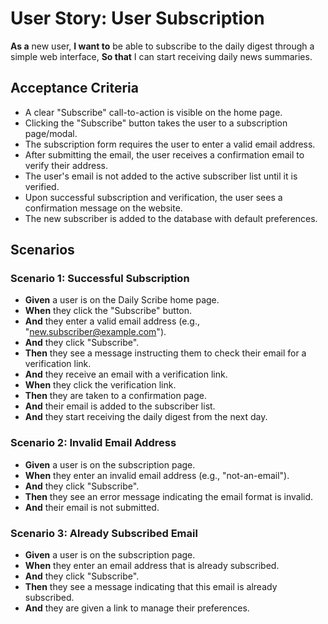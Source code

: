 # User Story: User Subscription

**As a** new user,
**I want to** be able to subscribe to the daily digest through a simple web interface,
**So that** I can start receiving daily news summaries.

## Acceptance Criteria

-   A clear "Subscribe" call-to-action is visible on the home page.
-   Clicking the "Subscribe" button takes the user to a subscription page/modal.
-   The subscription form requires the user to enter a valid email address.
-   After submitting the email, the user receives a confirmation email to verify their address.
-   The user's email is not added to the active subscriber list until it is verified.
-   Upon successful subscription and verification, the user sees a confirmation message on the website.
-   The new subscriber is added to the database with default preferences.

## Scenarios

### Scenario 1: Successful Subscription

-   **Given** a user is on the Daily Scribe home page.
-   **When** they click the "Subscribe" button.
-   **And** they enter a valid email address (e.g., "new.subscriber@example.com").
-   **And** they click "Subscribe".
-   **Then** they see a message instructing them to check their email for a verification link.
-   **And** they receive an email with a verification link.
-   **When** they click the verification link.
-   **Then** they are taken to a confirmation page.
-   **And** their email is added to the subscriber list.
-   **And** they start receiving the daily digest from the next day.

### Scenario 2: Invalid Email Address

-   **Given** a user is on the subscription page.
-   **When** they enter an invalid email address (e.g., "not-an-email").
-   **And** they click "Subscribe".
-   **Then** they see an error message indicating the email format is invalid.
-   **And** their email is not submitted.

### Scenario 3: Already Subscribed Email

-   **Given** a user is on the subscription page.
-   **When** they enter an email address that is already subscribed.
-   **And** they click "Subscribe".
-   **Then** they see a message indicating that this email is already subscribed.
-   **And** they are given a link to manage their preferences.
